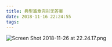 ```yaml
---
title: 典型篇章完形无答案
date: 2018-11-16 22:24:55
tags:
---
```

![Screen Shot 2018-11-26 at 22.24.17.png](https://upload-images.jianshu.io/upload_images/2952111-302e7afda1e312f4.png?imageMogr2/auto-orient/strip%7CimageView2/2/w/1240)
